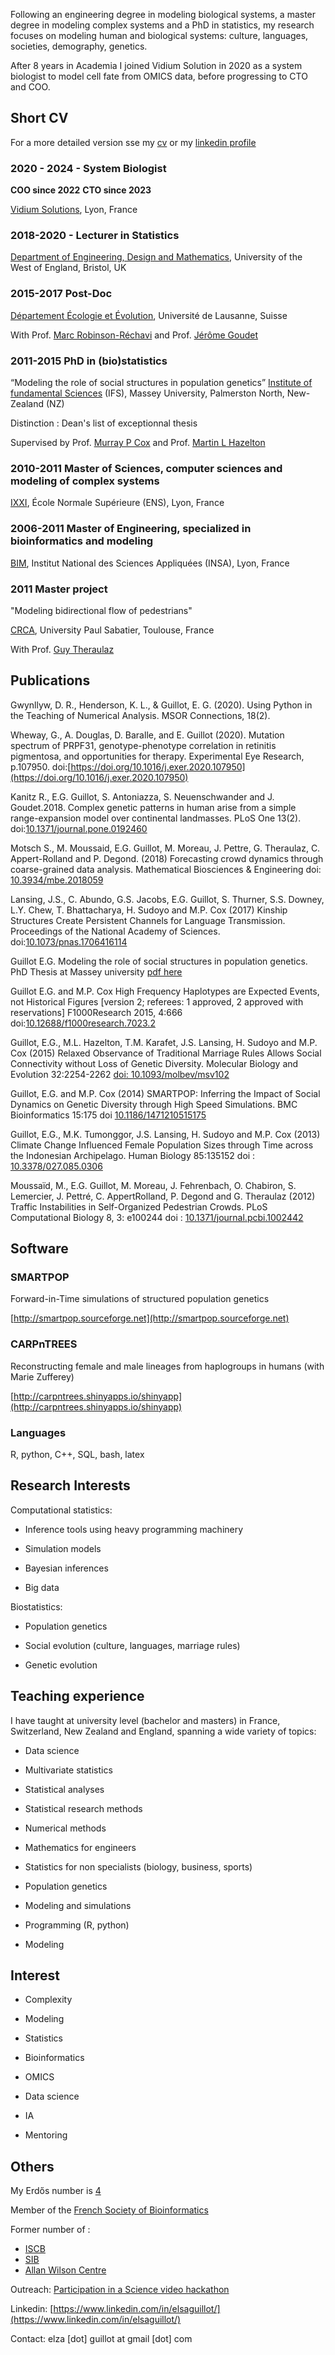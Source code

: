 Following an engineering degree in modeling biological systems, a master degree in modeling complex systems and a PhD in statistics, my research focuses on modeling human and biological systems: culture, languages, societies, demography, genetics.


After 8 years in Academia I joined Vidium Solution in 2020 as a system biologist to model cell fate from OMICS data, before progressing to CTO and COO. 


## Short CV

For a more detailed version sse my [cv](https://elzaguillot.github.io/CV_Elsa_Guillot.pdf) or my [linkedin profile](https://www.linkedin.com/in/elsaguillot/)

### 2020 - 2024 - System Biologist

**COO since 2022**
**CTO since 2023**

[Vidium Solutions](https://vidium-solutions.com/), Lyon, France

### 2018-2020 - Lecturer in Statistics

[Department of Engineering, Design and Mathematics](https://www.uwe.ac.uk/research/centres-and-groups/mathematics-and-statistics), University of the West of England, Bristol, UK

### 2015-2017 Post-Doc

[Département Écologie et Évolution](https://www.unil.ch/dee/home.html), Université de Lausanne, Suisse

With Prof. [Marc Robinson-Réchavi](http://www.unil.ch/dee/home/menuinst/people/group-leaders/prof-marc-robinson-rechavi.html) and Prof. [Jérôme Goudet](http://www.unil.ch/dee/home/menuinst/people/group-leaders/prof-jerome-goudet.html)

### 2011-2015 PhD in (bio)statistics 
“Modeling the role of social structures in population genetics”
[Institute of fundamental Sciences](http://www.massey.ac.nz/) (IFS), Massey University, Palmerston North, New-Zealand (NZ)

Distinction : Dean's list of exceptionnal thesis

Supervised by Prof. [Murray P Cox](https://www.genomicus.com/) and Prof. [Martin L Hazelton](https://www.otago.ac.nz/maths-and-stats/people/professor-martin-hazelton)

### 2010-2011 Master of Sciences, computer sciences and modeling of complex systems

[IXXI](http://www.ens-lyon.fr/MasterSDM/en/master-2/m2-complex-systems), École Normale Supérieure (ENS), Lyon, France

### 2006-2011 Master of Engineering, specialized in bioinformatics and modeling

[BIM](https://biosciences.insa-lyon.fr/fr/content/parcours-bioinformatique-et-modelisation), Institut National des Sciences Appliquées (INSA), Lyon, France

### 2011 Master project
"Modeling bidirectional flow of pedestrians"

[CRCA](https://crca.cbi-toulouse.fr/), University Paul Sabatier, Toulouse, France

With Prof. [Guy Theraulaz](https://crca.cbi-toulouse.fr/en/guytheraulaz/)


## Publications

Gwynllyw, D. R., Henderson, K. L., & Guillot, E. G. (2020). Using Python in the Teaching of Numerical Analysis. MSOR Connections, 18(2).

Wheway, G., A. Douglas, D. Baralle, and E. Guillot (2020). Mutation spectrum of PRPF31, genotype-phenotype correlation in retinitis pigmentosa, and opportunities for therapy. Experimental Eye Research, p.107950. doi:[https://doi.org/10.1016/j.exer.2020.107950](https://doi.org/10.1016/j.exer.2020.107950)


Kanitz R., E.G. Guillot, S. Antoniazza, S. Neuenschwander and J. Goudet.2018. Complex genetic patterns in human arise from a simple range-expansion model over continental landmasses. PLoS One 13(2). doi:[10.1371/journal.pone.0192460](http://dx.doi.org/10.1371/journal.pone.0192460)


Motsch S., M. Moussaid, E.G. Guillot, M. Moreau, J. Pettre, G. Theraulaz, C. Appert-Rolland and P. Degond. (2018) Forecasting crowd dynamics through coarse-grained data analysis. Mathematical Biosciences & Engineering doi:[ 10.3934/mbe.2018059](http://dx.doi.org/10.3934/mbe.2018059)

Lansing, J.S., C. Abundo, G.S. Jacobs, E.G. Guillot, S. Thurner, S.S. Downey, L.Y. Chew, T. Bhattacharya, H. Sudoyo and M.P. Cox (2017) Kinship Structures Create Persistent Channels for Language Transmission. Proceedings of the National Academy of Sciences. doi:[10.1073/pnas.1706416114](http://dx.doi.org/10.1073/pnas.1706416114)

Guillot E.G. Modeling the role of social structures in population genetics. PhD Thesis at Massey university [pdf here](http://mro.massey.ac.nz/bitstream/handle/10179/6951/02_whole.pdf?sequence=2&isAllowed=y)

Guillot E.G. and M.P. Cox High Frequency Haplotypes are Expected Events, not Historical Figures  [version 2; referees: 1 approved, 2 approved with reservations] F1000Research 2015, 4:666 doi:[10.12688/f1000research.7023.2](http://dx.doi.org/10.12688/f1000research.7023.2)

Guillot, E.G., M.L. Hazelton, T.M. Karafet, J.S. Lansing, H. Sudoyo and M.P. Cox (2015) Relaxed Observance of Traditional Marriage Rules Allows Social Connectivity without Loss of Genetic Diversity. Molecular Biology and Evolution 32:2254-2262 [doi: 10.1093/molbev/msv102](http://dx.doi.org/10.1093/molbev/msv102)

Guillot, E.G. and M.P. Cox (2014) SMARTPOP: Inferring the Impact of Social Dynamics on Genetic Diversity through High Speed Simulations. BMC Bioinformatics 15:175 doi [10.1186/1471210515175](http://dx.doi.org/10.1186/1471210515175)

Guillot, E.G., M.K. Tumonggor, J.S. Lansing, H. Sudoyo and M.P. Cox (2013) Climate Change Influenced Female Population Sizes through Time across the Indonesian Archipelago. Human Biology 85:135152 doi :[ 10.3378/027.085.0306](http://dx.doi.org/10.3378/027.085.0306)

Moussaïd, M., E.G. Guillot, M. Moreau, J. Fehrenbach, O. Chabiron, S. Lemercier, J. Pettré, C. AppertRolland, P. Degond and G. Theraulaz (2012) Traffic Instabilities in Self-Organized Pedestrian Crowds. PLoS Computational Biology 8, 3: e100244 doi : [10.1371/journal.pcbi.1002442](http://dx.doi.org/10.1371/journal.pcbi.1002442)

## Software

### SMARTPOP 

Forward-in-Time simulations of structured population genetics

[http://smartpop.sourceforge.net](http://smartpop.sourceforge.net)

### CARPnTREES 

Reconstructing female and male lineages from haplogroups in humans (with Marie Zufferey)

[http://carpntrees.shinyapps.io/shinyapp](http://carpntrees.shinyapps.io/shinyapp)

### Languages

R, python, C++, SQL, bash, latex

## Research Interests

Computational statistics:

* Inference tools using heavy programming machinery

* Simulation models

* Bayesian inferences

* Big data

Biostatistics:

* Population genetics

* Social evolution (culture, languages, marriage rules)

* Genetic evolution

## Teaching experience 

I have taught at university level (bachelor and masters) in France, Switzerland, New Zealand and England, spanning a wide variety of topics:

* Data science

* Multivariate statistics

* Statistical analyses

* Statistical research methods

* Numerical methods

* Mathematics for engineers

* Statistics for non specialists (biology, business, sports)

* Population genetics

* Modeling and simulations

* Programming (R, python)

* Modeling

## Interest

* Complexity

* Modeling

* Statistics

* Bioinformatics

* OMICS

* Data science

* IA

* Mentoring

## Others

My Erdős number is [4](https://en.wikipedia.org/wiki/Erd%C5%91s_number)

Member of the [French Society of Bioinformatics](https://www.sfbi.fr/)

Former number of :
 - [ISCB](https://www.iscb.org/)
 - [SIB](https://www.sib.swiss/)
 - [Allan Wilson Centre](https://www.otago.ac.nz/allan-wilson-research)

Outreach:
[Participation in a Science video hackathon](https://www.youtube.com/watch?v=MUUYp-k8R6Y)
 
Linkedin: [https://www.linkedin.com/in/elsaguillot/](https://www.linkedin.com/in/elsaguillot/)

Contact: elza [dot] guillot at gmail [dot] com

